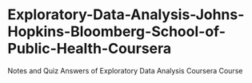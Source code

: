 # Exploratory-Data-Analysis-Johns-Hopkins-Bloomberg-School-of-Public-Health-Coursera
Notes and Quiz Answers of Exploratory Data Analysis Coursera Course
